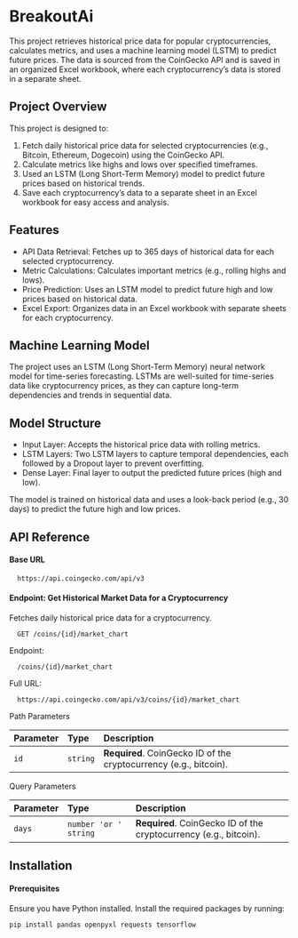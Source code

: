 # BreakoutAi

This project retrieves historical price data for popular cryptocurrencies, calculates metrics, and uses a machine learning model (LSTM) to predict future prices. The data is sourced from the CoinGecko API and is saved in an organized Excel workbook, where each cryptocurrency’s data is stored in a separate sheet.



## Project Overview

 This project is designed to:

 1. Fetch daily historical price data for selected cryptocurrencies (e.g., Bitcoin, Ethereum, Dogecoin) using the CoinGecko API.
 2. Calculate metrics like highs and lows over specified timeframes.
 3. Used an LSTM (Long Short-Term Memory) model to predict future prices based on historical trends.
 4. Save each cryptocurrency’s data to a separate sheet in an Excel workbook for easy access and analysis.



## Features

- API Data Retrieval: Fetches up to 365 days of historical data for each selected cryptocurrency.
- Metric Calculations: Calculates important metrics (e.g., rolling highs and lows).
- Price Prediction: Uses an LSTM model to predict future high and low prices based on historical data.
- Excel Export: Organizes data in an Excel workbook with separate sheets for each cryptocurrency.


## Machine Learning Model

The project uses an LSTM (Long Short-Term Memory) neural network model for time-series forecasting. LSTMs are well-suited for time-series data like cryptocurrency prices, as they can capture long-term dependencies and trends in sequential data.


## Model Structure

- Input Layer: Accepts the historical price data with rolling metrics.
- LSTM Layers: Two LSTM layers to capture temporal dependencies, each followed by a Dropout layer to prevent overfitting.
- Dense Layer: Final layer to output the predicted future prices (high and low).

The model is trained on historical data and uses a look-back period (e.g., 30 days) to predict the future high and low prices.


## API Reference

#### Base URL

```http
  https://api.coingecko.com/api/v3
```


#### Endpoint: Get Historical Market Data for a Cryptocurrency

Fetches daily historical price data for a cryptocurrency.

```http
  GET /coins/{id}/market_chart
```

Endpoint: 
```http
  /coins/{id}/market_chart
```

Full URL: 
```http
  https://api.coingecko.com/api/v3/coins/{id}/market_chart
```

Path Parameters



| Parameter | Type     | Description                       |
| :-------- | :------- | :-------------------------------- |
| `id`      | `string` | **Required**. CoinGecko ID of the cryptocurrency (e.g., bitcoin). |


Query Parameters


| Parameter | Type     | Description                       |
| :-------- | :------- | :-------------------------------- |
| `days`      | `number 'or '   string ` | **Required**. CoinGecko ID of the cryptocurrency (e.g., bitcoin). |



## Installation


#### Prerequisites

Ensure you have Python installed. Install the required packages by running:

```bash
pip install pandas openpyxl requests tensorflow
```
    

